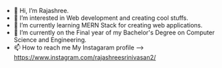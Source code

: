 - 👋 Hi, I’m Rajashree.
- 👀 I’m interested in Web development and creating cool stuffs.
- 🌱 I’m currently learning MERN Stack for creating web applications.
- 💞️ I’m currently on the Final year of my Bachelor's Degree on Computer Science and Engineering.
- 📫 How to reach me My Instagaram profile --> https://www.instagram.com/rajashreesrinivasan2/

<!---
Rajashree215/Rajashree215 is a ✨ special ✨ repository because its `README.md` (this file) appears on your GitHub profile.
You can click the Preview link to take a look at your changes.
--->
